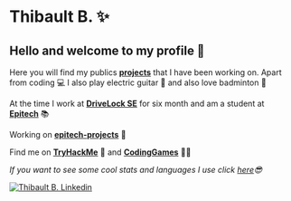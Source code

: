 
# Thibault B. ✨

## Hello and welcome to my profile 👋

Here you will find my publics **[projects](https://github.com/Thibb1?tab=repositories "Repositories")** that I have been working on. Apart from coding 💻 I also play electric guitar 🎸 and also love badminton 🏸

At the time I work at **[DriveLock SE](https://www.drivelock.com "DriveLock SE")** for six month and am a student at **[Epitech](https://www.epitech.eu "Epitech")** 📚

Working on **[epitech-projects](https://github.com/Thibb1/epitech-projects "Epitech Projets")** 🚩

Find me on **[TryHackMe](https://www.tryhackme.com/p/Thibb1 "Thibb1")** 🔐
and **[CodingGames](https://www.codingame.com/profile/45b958910d398886366dd227ae6d29294267114 "Thibb1")** 👩‍💻

_If you want to see some cool stats and languages I use click [here](https://github.com/Thibb1/Thibb1/blob/main/stats.md "Stats")😎_

[![Thibault B. Linkedin](https://img.shields.io/badge/LinkedIn-0077B5?style=for-the-badge&logo=linkedin&logoColor=white "Thibault B. Linkedin")](https://www.linkedin.com/in/thibault-brumaire)
